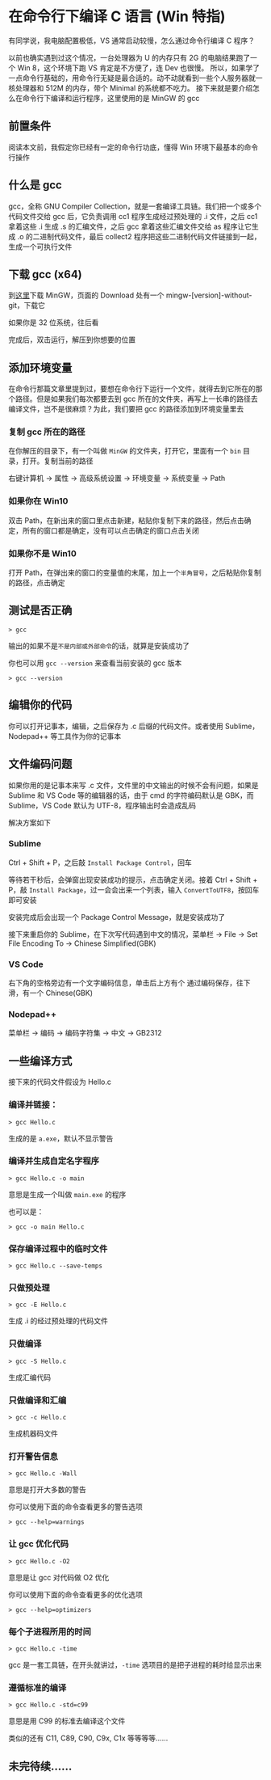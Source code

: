 # 在命令行下编译 C 语言 (Win 特指)

有同学说，我电脑配置极低，VS 通常启动较慢，怎么通过命令行编译 C 程序？

以前也确实遇到过这个情况，一台处理器为 U 的内存只有 2G 的电脑结果跑了一个 Win 8，这个环境下跑 VS 肯定是不方便了，连 Dev 也很慢。
所以，如果学了一点命令行基础的，用命令行无疑是最合适的。动不动就看到一些个人服务器就一核处理器和 512M 的内存，带个 Minimal 的系统都不吃力。
接下来就是要介绍怎么在命令行下编译和运行程序，这里使用的是 MinGW 的 gcc

## 前置条件

阅读本文前，我假定你已经有一定的命令行功底，懂得 Win 环境下最基本的命令行操作

## 什么是 gcc

gcc，全称 GNU Compiler Collection，就是一套编译工具链。我们把一个或多个代码文件交给 gcc 后，它负责调用 cc1 程序生成经过预处理的 .i 文件，之后 cc1 拿着这些 .i 生成 .s 的汇编文件，之后 gcc 拿着这些汇编文件交给 as 程序让它生成 .o 的二进制代码文件，最后 collect2 程序把这些二进制代码文件链接到一起，生成一个可执行文件

## 下载 gcc (x64)

到[这里](https://nuwen.net/mingw.html)下载 MinGW，页面的 Download 处有一个 mingw-[version]-without-git，下载它

如果你是 32 位系统，往后看

完成后，双击运行，解压到你想要的位置

## 添加环境变量

在命令行那篇文章里提到过，要想在命令行下运行一个文件，就得去到它所在的那个路径。但是如果我们每次都要去到 gcc 所在的文件夹，再写上一长串的路径去编译文件，岂不是很麻烦？为此，我们要把 gcc 的路径添加到环境变量里去

### 复制 gcc 所在的路径

在你解压的目录下，有一个叫做 `MinGW` 的文件夹，打开它，里面有一个 `bin` 目录，打开。复制当前的路径

右键计算机 -> 属性 -> 高级系统设置 -> 环境变量 -> 系统变量 -> Path

### 如果你在 Win10

双击 Path，在新出来的窗口里点击新建，粘贴你复制下来的路径，然后点击确定，所有的窗口都是确定，没有可以点击确定的窗口点击关闭

### 如果你不是 Win10

打开 Path，在弹出来的窗口的变量值的末尾，加上一个`半角冒号`，之后粘贴你复制的路径，点击确定

## 测试是否正确

```batch
> gcc
```

输出的如果不是`不是内部或外部命令`的话，就算是安装成功了

你也可以用 `gcc --version` 来查看当前安装的 gcc 版本

```batch
> gcc --version
```

## 编辑你的代码

你可以打开记事本，编辑，之后保存为 .c 后缀的代码文件。或者使用 Sublime，Nodepad++ 等工具作为你的记事本

## 文件编码问题

如果你用的是记事本来写 .c 文件，文件里的中文输出的时候不会有问题，如果是 Sublime 和 VS Code 等的编辑器的话，由于 cmd 的字符编码默认是 GBK，而 Sublime，VS Code 默认为 UTF-8，程序输出时会造成乱码

解决方案如下

### Sublime

Ctrl + Shift + P，之后敲 `Install Package Control`，回车

等待若干秒后，会弹窗出现安装成功的提示，点击确定关闭。接着 Ctrl + Shift + P，敲 `Install Package`，过一会会出来一个列表，输入 `ConvertToUTF8`，按回车即可安装

安装完成后会出现一个 Package Control Message，就是安装成功了

接下来重启你的 Sublime，在下次写代码遇到中文的情况，菜单栏 -> File -> Set File Encoding To -> Chinese Simplified(GBK)

### VS Code

右下角的空格旁边有一个文字编码信息，单击后上方有个 通过编码保存，往下滑，有一个 Chinese(GBK)

### Nodepad++

菜单栏 -> 编码 -> 编码字符集 -> 中文 -> GB2312

## 一些编译方式

接下来的代码文件假设为 Hello.c

### 编译并链接：

```batch
> gcc Hello.c
```

生成的是 `a.exe`，默认不显示警告

### 编译并生成自定名字程序

```batch
> gcc Hello.c -o main
```

意思是生成一个叫做 `main.exe` 的程序

也可以是：

```batch
> gcc -o main Hello.c
```

### 保存编译过程中的临时文件

```batch
> gcc Hello.c --save-temps
```

### 只做预处理

```batch
> gcc -E Hello.c
```

生成 .i 的经过预处理的代码文件

### 只做编译

```batch
> gcc -S Hello.c
```

生成汇编代码

### 只做编译和汇编

```batch
> gcc -c Hello.c
```

生成机器码文件

### 打开警告信息

```batch
> gcc Hello.c -Wall
```

意思是打开大多数的警告

你可以使用下面的命令查看更多的警告选项

```batch
> gcc --help=warnings
```

### 让 gcc 优化代码

```batch
> gcc Hello.c -O2
```

意思是让 gcc 对代码做 O2 优化

你可以使用下面的命令查看更多的优化选项

```batch
> gcc --help=optimizers
```

### 每个子进程所用的时间

```batch
> gcc Hello.c -time
```

gcc 是一套工具链，在开头就讲过，`-time` 选项目的是把子进程的耗时给显示出来

### 遵循标准的编译

```batch
> gcc Hello.c -std=c99
```

意思是用 C99 的标准去编译这个文件

类似的还有 C11, C89, C90, C9x, C1x 等等等等……

## 未完待续……